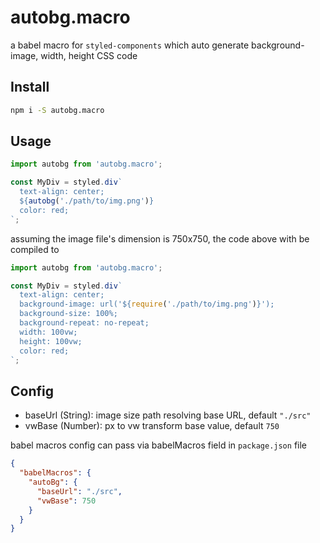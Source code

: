 # autobg.macro

a babel macro for `styled-components` which auto generate background-image, width, height CSS code

## Install

```bash
npm i -S autobg.macro
```

## Usage

```js
import autobg from 'autobg.macro';

const MyDiv = styled.div`
  text-align: center;
  ${autobg('./path/to/img.png')}
  color: red;
`;
```

assuming the image file's dimension is 750x750, the code above with be compiled to

```js
import autobg from 'autobg.macro';

const MyDiv = styled.div`
  text-align: center;
  background-image: url('${require('./path/to/img.png')}');
  background-size: 100%;
  background-repeat: no-repeat;
  width: 100vw;
  height: 100vw;
  color: red;
`;
```

## Config

- baseUrl (String): image size path resolving base URL, default `"./src"`
- vwBase (Number): px to vw transform base value, default `750`

babel macros config can pass via babelMacros field in `package.json` file

```json
{
  "babelMacros": {
    "autoBg": {
      "baseUrl": "./src",
      "vwBase": 750
    }
  }
}
```
